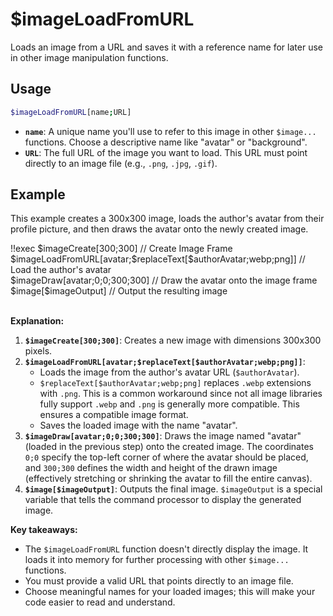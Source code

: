 # $imageLoadFromURL

Loads an image from a URL and saves it with a reference name for later use in other image manipulation functions.

## Usage

```bash
$imageLoadFromURL[name;URL]
```

*   **`name`**:  A unique name you'll use to refer to this image in other `$image...` functions. Choose a descriptive name like "avatar" or "background".
*   **`URL`**: The full URL of the image you want to load. This URL must point directly to an image file (e.g., `.png`, `.jpg`, `.gif`).

## Example

This example creates a 300x300 image, loads the author's avatar from their profile picture, and then draws the avatar onto the newly created image.

<discord-messages>
  <discord-message :bot="false" role-color="#ffcc9a" author="Member">
    !!exec $imageCreate[300;300] // Create Image Frame<br>
    $imageLoadFromURL[avatar;$replaceText[$authorAvatar;webp;png]] // Load the author's avatar<br>
    $imageDraw[avatar;0;0;300;300] // Draw the avatar onto the image frame<br>
    $image[$imageOutput] // Output the resulting image<br><br>
  </discord-message>
  <discord-message :bot="true" role-color="#0099ff" author="Custom Command" avatar="https://media.discordapp.net/avatars/725721249652670555/781224f90c3b841ba5b40678e032f74a.webp">
    <discord-embed slot="embeds" image="https://i.imgur.com/m4m7QLo.png">
    </discord-embed>
  </discord-message>
</discord-messages>

**Explanation:**

1.  **`$imageCreate[300;300]`**:  Creates a new image with dimensions 300x300 pixels.
2.  **`$imageLoadFromURL[avatar;$replaceText[$authorAvatar;webp;png]]`**:
    *   Loads the image from the author's avatar URL (`$authorAvatar`).
    *   `$replaceText[$authorAvatar;webp;png]` replaces `.webp` extensions with `.png`. This is a common workaround since not all image libraries fully support `.webp` and `.png` is generally more compatible.  This ensures a compatible image format.
    *   Saves the loaded image with the name "avatar".
3.  **`$imageDraw[avatar;0;0;300;300]`**: Draws the image named "avatar" (loaded in the previous step) onto the created image.  The coordinates `0;0` specify the top-left corner of where the avatar should be placed, and `300;300` defines the width and height of the drawn image (effectively stretching or shrinking the avatar to fill the entire canvas).
4.  **`$image[$imageOutput]`**:  Outputs the final image. `$imageOutput` is a special variable that tells the command processor to display the generated image.

**Key takeaways:**

*   The `$imageLoadFromURL` function doesn't directly display the image. It loads it into memory for further processing with other `$image...` functions.
*   You must provide a valid URL that points directly to an image file.
*   Choose meaningful names for your loaded images; this will make your code easier to read and understand.